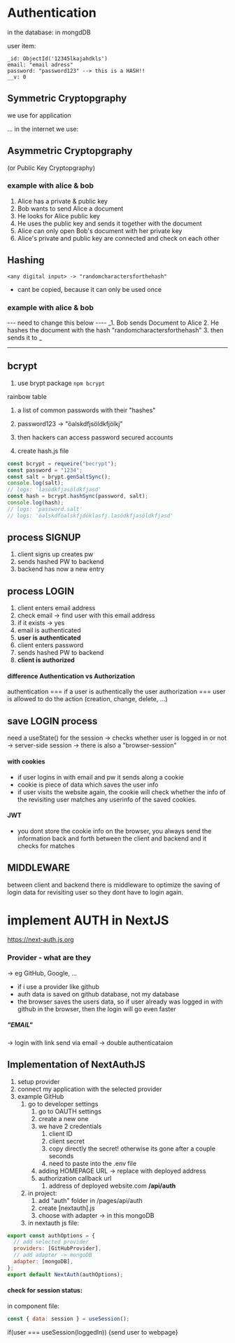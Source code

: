 # Authentication

in the database: in mongdDB

user item:

```
_id: ObjectId('12345lkajahdkls')
email: "email adress"
password: "password123" --> this is a HASH!!
__v: 0
```

## Symmetric Cryptopgraphy

we use for application

... in the internet we use:

## Asymmetric Cryptopgraphy

(or Public Key Cryptopgraphy)

### example with alice & bob

1. Alice has a private & public key
2. Bob wants to send Alice a document
3. He looks for Alice public key
4. He uses the public key and sends it together with the document
5. Alice can only open Bob's document with her private key
6. Alice's private and public key are connected and check on each other

## Hashing

```dotnetcli
<any digital input> -> "randomcharactersforthehash"
```

- cant be copied, because it can only be used once

### example with alice & bob

--- need to change this below ----
_1. Bob sends Document to Alice 2. He hashes the document with the hash "randomcharactersforthehash" 3. then sends it to _

---

## bcrypt

1. use brypt package
   `npm bcrypt`

rainbow table

1.  a list of common passwords with their "hashes"
2.  password123 -> "öalskdfjsöldkfjölkj"
3.  then hackers can access password secured accounts

4.  create hash.js file

```js
const bcrypt = requeire("becrypt");
const password = "1234";
const salt = brypt.genSaltSync();
console.log(salt);
// logs: 'lasödkfjasöldkfjasd'
const hash = bcrypt.hashSync(password, salt);
console.log(hash);
// logs: 'password.salt'
// logs: 'öalskdföalskfjdöklasfj.lasödkfjasöldkfjasd'
```

## process SIGNUP

1. client signs up creates pw
2. sends hashed PW to backend
3. backend has now a new entry

## process LOGIN

1. client enters email address
2. check email -> find user with this email address
3. if it exists -> yes
4. email is authenticated
5. **user is authenticated**
6. client enters password
7. sends hashed PW to backend
8. **client is authorized**

#### difference Authentication vs Authorization

authentication === if a user is authentically the user
authorization === user is allowed to do the action (creation, change, delete, ...)

## save LOGIN process

need a useState() for the session
-> checks whether user is logged in or not
-> server-side session
-> there is also a "browser-session"

#### with cookies

- if user logins in with email and pw it sends along a cookie
- cookie is piece of data which saves the user info
- if user visits the website again, the cookie will check whether the info of the revisiting user matches any userinfo of the saved cookies.

#### JWT

- you dont store the cookie info on the browser, you always send the information back and forth between the client and backend and it checks for matches

## MIDDLEWARE

between client and backend there is middleware to optimize the saving of login data for revisiting user so they dont have to login again.

# implement AUTH in NextJS

https://next-auth.js.org

### Provider - what are they

-> eg GitHub, Google, ...

- if i use a provider like github
- auth data is saved on github database, not my database
- the browser saves the users data, so if user already was logged in with github in the browser, then the login will go even faster

##### "EMAIL"

-> login with link send via email
-> double authenticataion

## Implementation of NextAuthJS

1. setup provider
2. connect my application with the selected provider
3. example GitHub
   1. go to developer settings
      1. go to OAUTH settings
      2. create a new one
      3. we have 2 credentials
         1. client ID
         2. client secret
         3. copy directly the secret! otherwise its gone after a couple seconds
         4. need to paste into the .env file
      4. adding HOMEPAGE URL -> replace with deployed address
      5. authorization callback url
         1. address of deployed website.com **/api/auth**
   2. in project:
      1. add "auth" folder in /pages/api/auth
      2. create [nextauth].js
      3. choose with adapter -> in this mongoDB
   3. in nextauth js file:

```js
export const authOptions = {
  // add selected provider
  providers: [GitHubProvider],
  // add adapter -> mongoDB
  adapter: [mongoDB],
};
export default NextAuth(authOptions);
```

#### check for session status:

in component file:

```js
const { data: session } = useSession();
```

if(user === useSession(loggedIn)) {send user to webpage}
